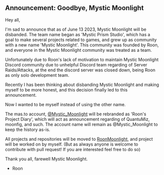 ## Announcement: Goodbye, Mystic Moonlight
Hey all,

I'm sad to announce that as of June 13 2023, Mystic Moonlight will be disbanded.
The team name began as 'Mystic Prism Studio', which has a goal to make several projects related to games, and grew up as community with a new name 'Mystic Moonlight'.
This community was founded by Roon, and everyone in the Mystic Moonlight community was treated as a team.

Unfortunately due to Roon's lack of motivation to maintain Mystic Moonlight Discord community due to unhelpful Discord team regarding of Server Raids/Attacks,
at the end the discord server was closed down, being Roon as only solo development team.

Recently I has been thinking about disbanding Mystic Moonlight and making myself to be more honest,
and this decision finally led to this announcement.

Now I wanted to be myself instead of using the other name.

The mas.to account, [@Mystic_Moonlight](https://mas.to/@Mystic_Moonlight) will be rebranded as 'Roon's Project Diary', which will act as announcement regarding of QuantuMiz, moonfig, and such.
The account name will remain as @Mystic_Moonlight to keep the history as-is.

All projects and repositories will be moved to [RoonMoonlight](https://codeberg.org/RoonMoonlight),
and project will be worked on by myself. (But as always anyone is welcome to contribute with pull request! If you are interested feel free to do so)

Thank you all, farewell Mystic Moonlight.
- Roon
